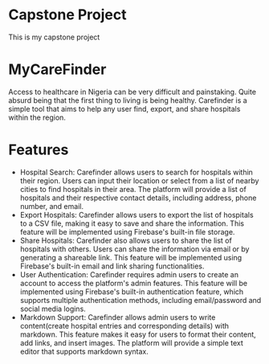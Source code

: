 # Capstone Project
This is my capstone project

# MyCareFinder

Access to healthcare in Nigeria can be very difficult and painstaking. Quite absurd being that the first thing to living is being healthy. 
Carefinder is a simple tool that aims to help any user find, export, and share hospitals within the region. 

# Features
- Hospital Search:
Carefinder allows users to search for hospitals within their region. Users can input their location or select from a list of nearby cities to find hospitals in their area. The platform will provide a list of hospitals and their respective contact details, including address, phone number, and email.
- Export Hospitals:
Carefinder allows users to export the list of hospitals to a CSV file, making it easy to save and share the information. This feature will be implemented using Firebase's built-in file storage.
- Share Hospitals:
Carefinder also allows users to share the list of hospitals with others. Users can share the information via email or by generating a shareable link. This feature will be implemented using Firebase's built-in email and link sharing functionalities.
- User Authentication:
Carefinder requires admin users to create an account to access the platform's admin features. This feature will be implemented using Firebase's built-in authentication feature, which supports multiple authentication methods, including email/password and social media logins.
- Markdown Support:
Carefinder allows admin users to write content(create hospital entries and corresponding details) with markdown. This feature makes it easy for users to format their content, add links, and insert images. The platform will provide a simple text editor that supports markdown syntax.
